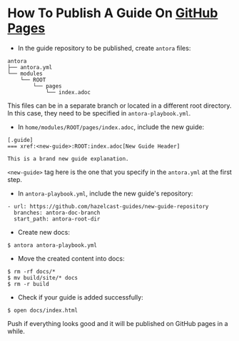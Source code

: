 # How To Publish A Guide On [GitHub Pages](https://hazelcast-guides.github.io/guides-site/home/index.html)

- In the guide repository to be published, create `antora` files:

```
antora
├── antora.yml
└── modules
    └── ROOT
        └── pages
            └── index.adoc
```
This files can be in a separate branch or located in a different root directory. In this case, they need to be specified in `antora-playbook.yml`.

- In `home/modules/ROOT/pages/index.adoc`, include the new guide:

```
[.guide]
=== xref:<new-guide>:ROOT:index.adoc[New Guide Header]

This is a brand new guide explanation.

``` 
`<new-guide>` tag here is the one that you specify in the `antora.yml` at the first step.

- In `antora-playbook.yml`, include the new guide's repository:

```
- url: https://github.com/hazelcast-guides/new-guide-repository
  branches: antora-doc-branch
  start_path: antora-root-dir
```

- Create new docs:

```
$ antora antora-playbook.yml
```

- Move the created content into docs:

```
$ rm -rf docs/*
$ mv build/site/* docs
$ rm -r build
```
- Check if your guide is added successfully:

```
$ open docs/index.html
```

Push if everything looks good and it will be published on GitHub pages in a while.
